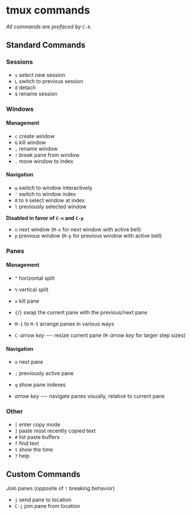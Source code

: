 # tmux commands

*All commands are prefaced by `C-b`.*

## Standard Commands

### Sessions

* `s`   select new session
* `L`   switch to previous session
* `d`   detach
* `$`   rename session


### Windows

#### Management

* `c`   create window
* `&`   kill window
* `,`   rename window
* `!`   break pane from window
* `.`   move window to index

#### Navigation

* `w`   switch to window interactively
* `'`   switch to window index
* `0` to `9` select window at index
* `l`   previously selected window

**Disabled in favor of `C-n` and `C-p`**
* `n`   next window (`M-n` for next window with active bell)
* `p`   previous window (`M-p` for previous window with active bell)


### Panes

#### Management

* `"`   horizontal split
* `%`   vertical split
* `x`   kill pane

* `{`/`}` swap the current pane with the previous/next pane
* `M-1` to `M-5` arrange panes in various ways

* `C-`*arrow key* --- resize current pane  (`M-`*arrow key* for larger step sizes)

#### Navigation

* `o`   next pane
* `;`   previously active pane
* `q`   show pane indexes

*  *arrow key* --- navigate panes visually, relative to current pane


### Other

* `[`   enter copy mode
* `]`   paste most recently copied text
* `#`   list paste buffers
* `f`   find text
* `t`   show the time
* `?`   help


## Custom Commands

Join panes (opposite of `!` breaking behavior)
* `j`    send pane to location
* `C-j`  join pane from location
